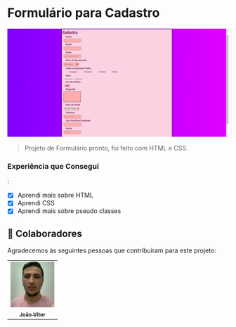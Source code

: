 # Formulário para Cadastro

<img src="./ASSETS/image form css.png" alt="form image">

> Projeto de Formulário pronto, foi feito com HTML e CSS.

### Experiência que Consegui

:

- [x] Aprendi mais sobre HTML
- [x] Aprendi CSS
- [x] Aprendi mais sobre pseudo classes

## 🤝 Colaboradores

Agradecemos às seguintes pessoas que contribuíram para este projeto:

<table>
  <tr>
    <td align="center">
      <a href="https://github.com/dev-joao-dev">
        <img src="./ASSETS/imagem para desafio.jpg" width="100px;" alt="Foto do João Vitor"/><br>
        <sub>
          <b>João Vitor</b>
        </sub>
      </a>
    </td>
  </tr>
</table>



